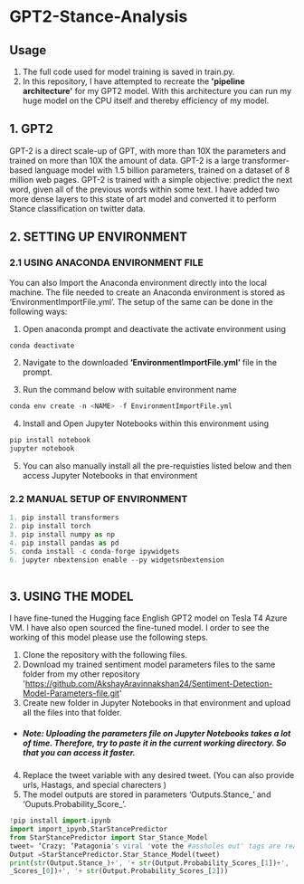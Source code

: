 # GPT2-Stance-Analysis
## Usage
1. The full code used for model training is saved in train.py. 
2. In this repository, I have attempted to recreate the **'pipeline architecture'** for my GPT2 model. With this architecture you can run my huge model on the CPU itself and thereby efficiency of my model.    
## 1. GPT2
GPT-2 is a direct scale-up of GPT, with more than 10X the parameters and trained on more than 10X the amount of data. GPT-2 is a large transformer-based language model with 1.5 billion parameters, trained on a dataset of 8 million web pages. GPT-2 is trained with a simple objective: predict the next word, given all of the previous words within some text. I have added two more dense layers to this state of art model and converted it to perform Stance classification on twitter data. 

## 2. SETTING UP ENVIRONMENT 
### 2.1 USING ANACONDA ENVIRONMENT FILE

You can also Import the Anaconda environment directly into the local machine. The file needed to create an Anaconda environment is stored as ‘EnvironmentImportFile.yml’. The setup of the same can be done in the following ways:

1. Open anaconda prompt and deactivate the activate environment using 
```python
conda deactivate 
```
2. Navigate to the downloaded **‘EnvironmentImportFile.yml’** file in the prompt.

3. Run the command below with suitable environment name 

```python
conda env create -n <NAME> -f EnvironmentImportFile.yml 
```
4. Install and Open Jupyter Notebooks within this environment using 
```python
pip install notebook
jupyter notebook
```
5. You can also manually install all the pre-requisties listed below and then access Jupyter Notebooks in that environment

### 2.2 MANUAL SETUP OF ENVIRONMENT
```python
1. pip install transformers
2. pip install torch
3. pip install numpy as np
4. pip install pandas as pd
5. conda install -c conda-forge ipywidgets
6. jupyter nbextension enable --py widgetsnbextension
 
```

## 3. USING THE MODEL
I have fine-tuned the Hugging face English GPT2 model on Tesla T4 Azure VM. I have also open sourced the fine-tuned model. I order to see the working of this model please use the following steps.
1. Clone the repository with the following files.
2. Download my trained sentiment model parameters files to the same folder from my other repository 'https://github.com/AkshayAravinnakshan24/Sentiment-Detection-Model-Parameters-file.git'
3. Create new folder in Jupyter Notebooks in that environment and upload all the files into that folder. 
- ##### Note: Uploading the parameters file on Jupyter Notebooks takes a lot of time. Therefore, try to paste it in the current working directory. So that you can access it faster.
4. Replace the tweet variable with any desired tweet. (You can also provide urls, Hastags, and special charecters )
5. The model outputs are stored in parameters ‘Outputs.Stance_’ and ‘Ouputs.Probability_Score_’.

```python
!pip install import-ipynb
import import_ipynb,StarStancePredictor
from StarStancePredictor import Star_Stance_Model
tweet= ‘Crazy: ‘Patagonia's viral 'vote the #assholes out' tags are real! Read more on: https://t.co/N2fa0MxlOG #patagonia #viral #VoteThemAllOut2020 #VoteHimOut #VoteHimOut2020 #VoteReady #VoteThemOut #VoteTrumpOut #VoteTheAssholesOut #AssholesLiveForever #votetosaveamerica #Hayvine https://t.co/rEn5uEs8io’
Output =StarStancePredictor.Star_Stance_Model(tweet)
print(str(Output.Stance_)+', '+ str(Output.Probability_Scores_[1])+', '+ str(Output.Probability
_Scores_[0])+', '+ str(Output.Probability_Scores_[2]))

```
